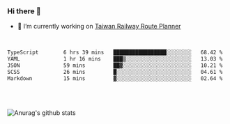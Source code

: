 ### Hi there 👋

- 🔭 I’m currently working on [Taiwan Railway Route Planner](https://github.com/Taiwan-Railway-Route-Planner)

<br/>

<!--START_SECTION:waka-->

```txt
TypeScript        6 hrs 39 mins   █████████████████░░░░░░░░   68.42 %
YAML              1 hr 16 mins    ███▒░░░░░░░░░░░░░░░░░░░░░   13.03 %
JSON              59 mins         ██▓░░░░░░░░░░░░░░░░░░░░░░   10.21 %
SCSS              26 mins         █░░░░░░░░░░░░░░░░░░░░░░░░   04.61 %
Markdown          15 mins         ▓░░░░░░░░░░░░░░░░░░░░░░░░   02.64 %
```

<!--END_SECTION:waka-->

<br/>
<br/>

![Anurag's github stats](https://github-readme-stats.vercel.app/api?username=DepickereSven&show_icons=true&theme=tokyonight)



<!--
**DepickereSven/DepickereSven** is a ✨ _special_ ✨ repository because its `README.md` (this file) appears on your GitHub profile.

Here are some ideas to get you started:

- 🔭 I’m currently working on ...
- 🌱 I’m currently learning ...
- 👯 I’m looking to collaborate on ...
- 🤔 I’m looking for help with ...
- 💬 Ask me about ...
- 📫 How to reach me: ...
- 😄 Pronouns: ...
- ⚡ Fun fact: ...
-->
